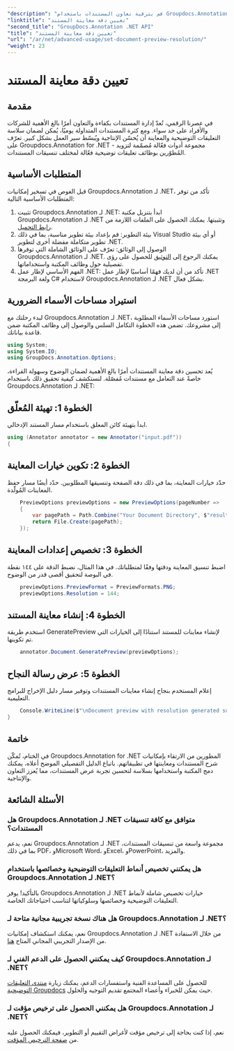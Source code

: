 ```yaml
---
"description": "قم بترقية تعاون المستندات باستخدام Groupdocs.Annotation لـ .NET لتبسيط وظائف التعليقات التوضيحية والمعاينة بسلاسة."
"linktitle": "تعيين دقة معاينة المستند"
"second_title": "GroupDocs.Annotation .NET API"
"title": "تعيين دقة معاينة المستند"
"url": "/ar/net/advanced-usage/set-document-preview-resolution/"
"weight": 23
---
```


# تعيين دقة معاينة المستند

## مقدمة
في عصرنا الرقمي، تُعدّ إدارة المستندات بكفاءة والتعاون أمرًا بالغ الأهمية للشركات والأفراد على حد سواء. ومع كثرة المستندات المتداولة يوميًا، يُمكن لضمان سلاسة التعليقات التوضيحية والمعاينة أن يُحسّن الإنتاجية ويُبسّط سير العمل بشكل كبير. تعرّف على Groupdocs.Annotation for .NET - مجموعة أدوات فعّالة مُصمّمة لتزويد المُطوّرين بوظائف تعليقات توضيحية فعّالة لمختلف تنسيقات المستندات.
## المتطلبات الأساسية
قبل الغوص في تسخير إمكانيات Groupdocs.Annotation لـ .NET، تأكد من توفر المتطلبات الأساسية التالية:
1. تثبيت Groupdocs.Annotation لـ .NET: ابدأ بتنزيل مكتبة Groupdocs.Annotation لـ .NET وتثبيتها. يمكنك الحصول على الملفات اللازمة من [رابط التحميل](https://releases.groupdocs.com/annotation/net/).
2. بيئة التطوير: قم بإعداد بيئة تطوير مناسبة، بما في ذلك Visual Studio أو أي بيئة تطوير متكاملة مفضلة أخرى لتطوير .NET.
3. الوصول إلى الوثائق: تعرّف على الوثائق الشاملة التي توفرها Groupdocs.Annotation لـ .NET. يمكنك الرجوع إلى [التوثيق](https://tutorials.groupdocs.com/annotation/net/) للحصول على رؤى تفصيلية حول وظائف المكتبة واستخداماتها.
4. الفهم الأساسي لإطار عمل .NET: تأكد من أن لديك فهمًا أساسيًا لإطار عمل .NET ولغة البرمجة C# لاستخدام Groupdocs.Annotation لـ .NET بشكل فعال.

## استيراد مساحات الأسماء الضرورية
لبدء رحلتك مع Groupdocs.Annotation لـ .NET، استورد مساحات الأسماء المطلوبة إلى مشروعك. تضمن هذه الخطوة التكامل السلس والوصول إلى وظائف المكتبة ضمن قاعدة بياناتك.

```csharp
using System;
using System.IO;
using GroupDocs.Annotation.Options;
```

يُعد تحسين دقة معاينة المستندات أمرًا بالغ الأهمية لضمان الوضوح وسهولة القراءة، خاصةً عند التعامل مع مستندات مُفصّلة. لنستكشف كيفية تحقيق ذلك باستخدام Groupdocs.Annotation لـ .NET:
## الخطوة 1: تهيئة المُعلّق
ابدأ بتهيئة كائن المعلق باستخدام مسار المستند الإدخالي.
```csharp
using (Annotator annotator = new Annotator("input.pdf"))
{
```
## الخطوة 2: تكوين خيارات المعاينة
حدّد خيارات المعاينة، بما في ذلك دقة الصفحة وتنسيقها المطلوبين. حدّد أيضًا مسار حفظ المعاينات المُولّدة.
```csharp
    PreviewOptions previewOptions = new PreviewOptions(pageNumber =>
    {
        var pagePath = Path.Combine("Your Document Directory", $"result_with_resolution_{pageNumber}.png");
        return File.Create(pagePath);
    });
```
## الخطوة 3: تخصيص إعدادات المعاينة
اضبط تنسيق المعاينة ودقتها وفقًا لمتطلباتك. في هذا المثال، نضبط الدقة على ١٤٤ نقطة في البوصة لتحقيق أقصى قدر من الوضوح.
```csharp
    previewOptions.PreviewFormat = PreviewFormats.PNG;
    previewOptions.Resolution = 144;
```
## الخطوة 4: إنشاء معاينة المستند
استخدم طريقة GeneratePreview لإنشاء معاينات للمستند استنادًا إلى الخيارات التي تم تكوينها.
```csharp
    annotator.Document.GeneratePreview(previewOptions);
```
## الخطوة 5: عرض رسالة النجاح
إعلام المستخدم بنجاح إنشاء معاينات المستندات وتوفير مسار دليل الإخراج للبرامج التعليمية.
```csharp
    Console.WriteLine($"\nDocument preview with resolution generated successfully.\nCheck output in {"Your Document Directory"}.");
}
```

## خاتمة
في الختام، تُمكّن Groupdocs.Annotation for .NET المطورين من الارتقاء بإمكانيات شرح المستندات ومعاينتها في تطبيقاتهم. باتباع الدليل التفصيلي الموضح أعلاه، يمكنك دمج المكتبة واستخدامها بسلاسة لتحسين تجربة عرض المستندات، مما يُعزز التعاون والإنتاجية.
## الأسئلة الشائعة
### هل Groupdocs.Annotation لـ .NET متوافق مع كافة تنسيقات المستندات؟
نعم، يدعم Groupdocs.Annotation لـ .NET مجموعة واسعة من تنسيقات المستندات، بما في ذلك PDF، وMicrosoft Word، وExcel، وPowerPoint، والمزيد.
### هل يمكنني تخصيص أنماط التعليقات التوضيحية وخصائصها باستخدام Groupdocs.Annotation لـ .NET؟
بالتأكيد! يوفر Groupdocs.Annotation لـ .NET خيارات تخصيص شاملة لأنماط التعليقات التوضيحية وخصائصها وسلوكياتها لتناسب احتياجاتك الخاصة.
### هل هناك نسخة تجريبية مجانية متاحة لـ Groupdocs.Annotation لـ .NET؟
نعم، يمكنك استكشاف إمكانيات Groupdocs.Annotation لـ .NET من خلال الاستفادة من الإصدار التجريبي المجاني المتاح [هنا](https://releases.groupdocs.com/).
### كيف يمكنني الحصول على الدعم الفني لـ Groupdocs.Annotation لـ .NET؟
للحصول على المساعدة الفنية واستفسارات الدعم، يمكنك زيارة [منتدى التعليقات التوضيحية Groupdocs](https://forum.groupdocs.com/c/annotation/10) حيث يمكن للخبراء وأعضاء المجتمع تقديم التوجيه والحلول.
### هل يمكنني الحصول على ترخيص مؤقت لـ Groupdocs.Annotation لـ .NET؟
نعم، إذا كنت بحاجة إلى ترخيص مؤقت لأغراض التقييم أو التطوير، فيمكنك الحصول عليه من [صفحة الترخيص المؤقت](https://purchase.groupdocs.com/temporary-license/).